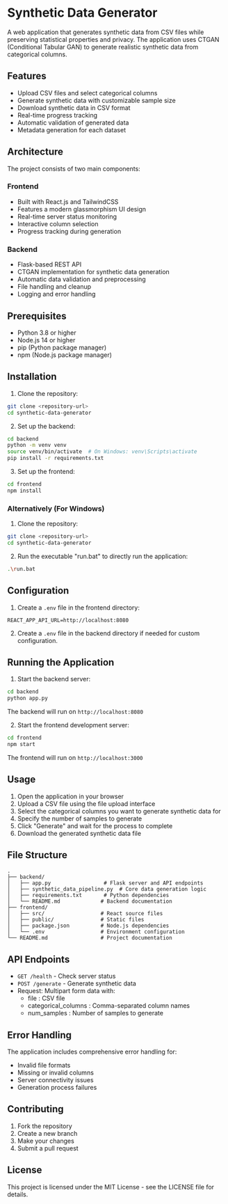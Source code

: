 # Synthetic Data Generator

A web application that generates synthetic data from CSV files while preserving statistical properties and privacy. The application uses CTGAN (Conditional Tabular GAN) to generate realistic synthetic data from categorical columns.

## Features

- Upload CSV files and select categorical columns
- Generate synthetic data with customizable sample size
- Download synthetic data in CSV format
- Real-time progress tracking
- Automatic validation of generated data
- Metadata generation for each dataset

## Architecture

The project consists of two main components:

### Frontend
- Built with React.js and TailwindCSS
- Features a modern glassmorphism UI design
- Real-time server status monitoring
- Interactive column selection
- Progress tracking during generation

### Backend
- Flask-based REST API
- CTGAN implementation for synthetic data generation
- Automatic data validation and preprocessing
- File handling and cleanup
- Logging and error handling

## Prerequisites

- Python 3.8 or higher
- Node.js 14 or higher
- pip (Python package manager)
- npm (Node.js package manager)

## Installation

1. Clone the repository:
```bash
git clone <repository-url>
cd synthetic-data-generator
```

2. Set up the backend:
```bash
cd backend
python -m venv venv
source venv/bin/activate  # On Windows: venv\Scripts\activate
pip install -r requirements.txt
```

3. Set up the frontend:
```bash
cd frontend
npm install
```

### Alternatively (For Windows)

1. Clone the repository:
```bash
git clone <repository-url>
cd synthetic-data-generator
```

2. Run the executable "run.bat" to directly run the application:
```bash
.\run.bat
```


## Configuration

1. Create a `.env` file in the frontend directory:
```
REACT_APP_API_URL=http://localhost:8080
```

2. Create a `.env` file in the backend directory if needed for custom configuration.

## Running the Application

1. Start the backend server:
```bash
cd backend
python app.py
```
The backend will run on `http://localhost:8080`

2. Start the frontend development server:
```bash
cd frontend
npm start
```
The frontend will run on `http://localhost:3000`

## Usage

1. Open the application in your browser
2. Upload a CSV file using the file upload interface
3. Select the categorical columns you want to generate synthetic data for
4. Specify the number of samples to generate
5. Click "Generate" and wait for the process to complete
6. Download the generated synthetic data file

## File Structure

```
.
├── backend/
│   ├── app.py                 # Flask server and API endpoints
│   ├── synthetic_data_pipeline.py  # Core data generation logic
│   ├── requirements.txt       # Python dependencies
│   └── README.md             # Backend documentation
├── frontend/
│   ├── src/                  # React source files
│   ├── public/               # Static files
│   ├── package.json          # Node.js dependencies
│   └── .env                  # Environment configuration
└── README.md                 # Project documentation
```

## API Endpoints

- `GET /health` - Check server status
- `POST /generate` - Generate synthetic data
- Request: Multipart form data with:
    - file : CSV file
    - categorical_columns : Comma-separated column names
    - num_samples : Number of samples to generate

## Error Handling

The application includes comprehensive error handling for:
- Invalid file formats
- Missing or invalid columns
- Server connectivity issues
- Generation process failures

## Contributing

1. Fork the repository
2. Create a new branch
3. Make your changes
4. Submit a pull request

## License

This project is licensed under the MIT License - see the LICENSE file for details.

